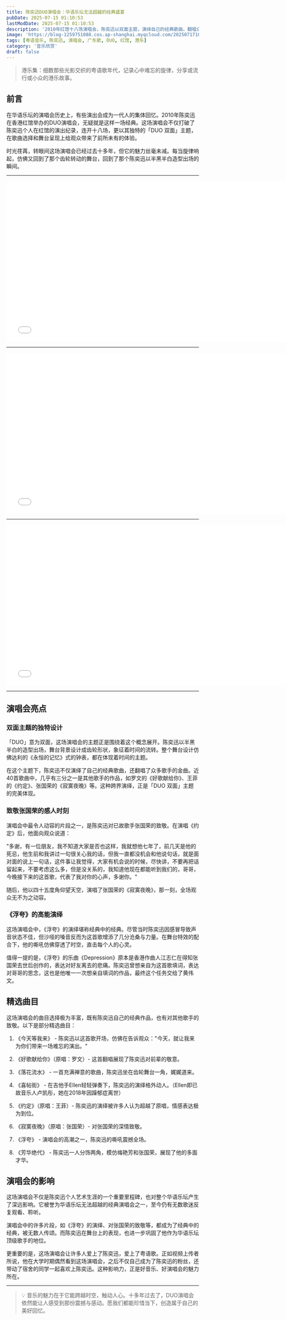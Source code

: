```yaml
---
title: 陈奕迅DUO演唱会：华语乐坛无法超越的经典盛宴
pubDate: 2025-07-15 01:10:53
lastModDate: 2025-07-15 01:10:53
description: '2010年红馆十八场演唱会，陈奕迅以双面主题，演绎自己的经典歌曲，翻唱众多歌手的金曲，成就华语乐坛难以超越的经典'
image: 'https://blog-1259751088.cos.ap-shanghai.myqcloud.com/20250717104902623.png?imageSlim'
tags: [粤语音乐, 陈奕迅, 演唱会, 广东歌, DUO, 红馆, 港乐]
category: '音乐欣赏'
draft: false
---
```


> 港乐集：细数那些光影交织的粤语歌年代，记录心中难忘的旋律，分享或流行或小众的港乐故事。

## 前言

在华语乐坛的演唱会历史上，有些演出会成为一代人的集体回忆。2010年陈奕迅在香港红馆举办的DUO演唱会，无疑就是这样一场经典。这场演唱会不仅打破了陈奕迅个人在红馆的演出纪录，连开十八场，更以其独特的「DUO 双面」主题，在歌曲选择和舞台呈现上给观众带来了前所未有的体验。

时光荏苒，转眼间这场演唱会已经过去十多年，但它的魅力丝毫未减。每当旋律响起，仿佛又回到了那个齿轮转动的舞台，回到了那个陈奕迅以半黑半白造型出场的瞬间。

---

<iframe width="750" height="420" src="//player.bilibili.com/player.html?isOutside=true&aid=114817058801839&bvid=BV1LQGJzYEbF&cid=30918246623&p=1&autoplay=0" scrolling="no" border="0" frameborder="no" framespacing="0" allowfullscreen="true"></iframe>

---

<iframe width="750" height="420" src="//player.bilibili.com/player.html?isOutside=true&aid=114817058801839&bvid=BV1LQGJzYEbF&cid=30918967731&p=2&autoplay=0" scrolling="no" border="0" frameborder="no" framespacing="0" allowfullscreen="true"></iframe>

---

<iframe width="750" height="420" src="//player.bilibili.com/player.html?isOutside=true&aid=114817058801839&bvid=BV1LQGJzYEbF&cid=30919557206&p=3&autoplay=0" scrolling="no" border="0" frameborder="no" framespacing="0" allowfullscreen="true"></iframe>

---

## 演唱会亮点

### 双面主题的独特设计

「DUO」意为双面，这场演唱会的主题正是围绕着这个概念展开。陈奕迅以半黑半白的造型出场，舞台背景设计成齿轮形状，象征着时间的流转。整个舞台设计仿佛达利的《永恒的记忆》式的钟表，都在体现着时间的主题。

在这个主题下，陈奕迅不仅演绎了自己的经典歌曲，还翻唱了众多歌手的金曲。近40首歌曲中，几乎有三分之一是其他歌手的作品，如罗文的《好歌献给你》、王菲的《约定》、张国荣的《寂寞夜晚》等。这种跨界演绎，正是「DUO 双面」主题的完美体现。

### 致敬张国荣的感人时刻

演唱会中最令人动容的片段之一，是陈奕迅对已故歌手张国荣的致敬。在演唱《约定》后，他面向观众说道：

"多谢，有一位朋友，我不知道大家是否也这样，我就想他七年了，前几天是他的死忌，他生前和我讲过一句很关心我的话，但我一直都没机会和他说句话，就是面对面的说上一句话，这件事让我觉得，大家有机会说的时候，尽快讲，不要再把话留起来，不要考虑这么多，但是没关系的，我知道他现在都能听到我们的，哥哥，今晚接下来的这首歌，代表了我对你的心声，多谢你。"

随后，他以四十五度角仰望天空，演唱了张国荣的《寂寞夜晚》，那一刻，全场观众无不为之动容。

### 《浮夸》的高能演绎

这场演唱会中，《浮夸》的演绎堪称经典中的经典。尽管当时陈奕迅因感冒导致声音状态不佳，但沙哑的嗓音反而为这首歌增添了几分沧桑与力量。在舞台特效的配合下，他的嘶吼仿佛穿透了时空，直击每个人的心灵。

值得一提的是，《浮夸》的乐曲《Depression》原本是香港作曲人江志仁在得知张国荣去世后创作的，表达对好友离去的悲痛。陈奕迅曾想亲自为这首歌填词，表达对哥哥的思念，这也是他唯一一次想亲自填词的作品，最终这个任务交给了黄伟文。

## 精选曲目

这场演唱会的曲目选择极为丰富，既有陈奕迅自己的经典作品，也有对其他歌手的致敬。以下是部分精选曲目：

1. 《今天等我来》 - 陈奕迅以这首歌开场，仿佛在告诉观众："今天，就让我来为你们带来一场难忘的演出。"

2. 《好歌献给你》（原唱：罗文）- 这首翻唱展现了陈奕迅对前辈的敬意。

3. 《落花流水》 - 一首充满禅意的歌曲，陈奕迅坐在齿轮舞台一角，娓娓道来。

4. 《喜帖街》 - 在吉他手Ellen轻轻弹奏下，陈奕迅的演绎格外动人。（Ellen即已故音乐人卢凯彤，她在2018年因躁郁症离世）

5. 《约定》（原唱：王菲）- 陈奕迅的演绎被许多人认为超越了原唱，情感表达极为到位。

6. 《寂寞夜晚》（原唱：张国荣）- 对张国荣的深情致敬。

7. 《浮夸》 - 演唱会的高潮之一，陈奕迅的嘶吼震撼全场。

8. 《芳华绝代》 - 陈奕迅一人分饰两角，模仿梅艳芳和张国荣，展现了他的多面才华。

## 演唱会的影响

这场演唱会不仅是陈奕迅个人艺术生涯的一个重要里程碑，也对整个华语乐坛产生了深远影响。它被誉为华语乐坛无法超越的经典演唱会之一，至今仍有无数歌迷反复观看、聆听。

演唱会中的许多片段，如《浮夸》的演绎、对张国荣的致敬等，都成为了经典中的经典，被无数人传颂。而陈奕迅在舞台上的表现，也进一步巩固了他作为华语乐坛顶级歌手的地位。

更重要的是，这场演唱会让许多人爱上了陈奕迅，爱上了粤语歌。正如视频上传者所说，他在大学时期偶然看到这场演唱会，之后不仅自己成为了陈奕迅的粉丝，还带动了宿舍的同学一起喜欢上陈奕迅。这种影响力，正是好音乐、好演唱会的魅力所在。

---

> 💡 音乐的魅力在于它能跨越时空，触动人心。十多年过去了，DUO演唱会依然能让人感受到那份震撼与感动。愿我们都能珍惜当下，创造属于自己的美好回忆。